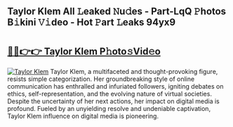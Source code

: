 ## Taylor Klem All 𝙻eaked 𝙽u𝚍es - Part-LqQ 𝙿hotos B𝚒kini 𝚅𝚒deo - Hot 𝙿art 𝙻eaks 94yx9

# <h2><a href="http://ld0827g.urlbe.top/?page=Taylor+Klem">🔗🔗👉👉 Taylor Klem P𝚑oto𝚜Vid𝚎o</a></h2>

[![Taylor Klem](https://i.imgur.com/eBuTRDB.gif)](http://ld0827g.urlbe.top/?page=Taylor+Klem)
Taylor Klem, a multifaceted and thought-provoking figure, resists simple categorization. Her groundbreaking style of online communication has enthralled and infuriated followers, igniting debates on ethics, self-representation, and the evolving nature of virtual societies. Despite the uncertainty of her next actions, her impact on digital media is profound. Fueled by an unyielding resolve and undeniable captivation, Taylor Klem influence on digital media is pioneering.

